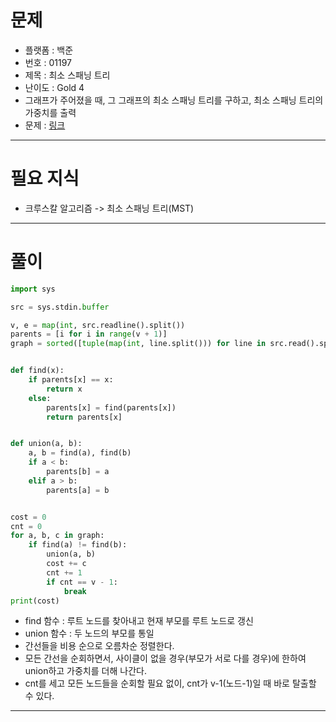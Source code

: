 # 문제
- 플랫폼 : 백준
- 번호 : 01197
- 제목 : 최소 스패닝 트리
- 난이도 : Gold 4
- 그래프가 주어졌을 때, 그 그래프의 최소 스패닝 트리를 구하고, 최소 스패닝 트리의 가중치를 출력
- 문제 : <a href="https://www.acmicpc.net/problem/1197" target="_blank">링크</a>

---

# 필요 지식
- 크루스칼 알고리즘 -> 최소 스패닝 트리(MST)

---

# 풀이
```python
import sys

src = sys.stdin.buffer

v, e = map(int, src.readline().split())
parents = [i for i in range(v + 1)]
graph = sorted([tuple(map(int, line.split())) for line in src.read().splitlines()], key=lambda x: x[2])


def find(x):
    if parents[x] == x:
        return x
    else:
        parents[x] = find(parents[x])
        return parents[x]


def union(a, b):
    a, b = find(a), find(b)
    if a < b:
        parents[b] = a
    elif a > b:
        parents[a] = b


cost = 0
cnt = 0
for a, b, c in graph:
    if find(a) != find(b):
        union(a, b)
        cost += c
        cnt += 1
        if cnt == v - 1:
            break
print(cost)
```
- find 함수 : 루트 노드를 찾아내고 현재 부모를 루트 노드로 갱신
- union 함수 : 두 노드의 부모를 통일
- 간선들을 비용 순으로 오름차순 정렬한다. 
- 모든 간선을 순회하면서, 사이클이 없을 경우(부모가 서로 다를 경우)에 한하여 union하고 가중치를 더해 나간다.
- cnt를 세고 모든 노드들을 순회할 필요 없이, cnt가 v-1(노드-1)일 때 바로 탈출할 수 있다.

---
